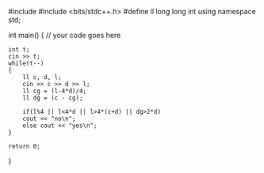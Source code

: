 #include <iostream>
#include <bits/stdc++.h>
#define ll long long int
using namespace std;

int main() {
	// your code goes here
	
	int t;
	cin >> t;
	while(t--)
	{
	    ll c, d, l;
	    cin >> c >> d >> l;
	    ll cg = (l-4*d)/4;
	    ll dg = (c - cg);
	    
	    if(l%4 || l<4*d || l>4*(c+d) || dg>2*d)
	    cout << "no\n";
	    else cout << "yes\n";
	}
	
	return 0;
}
